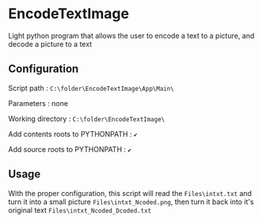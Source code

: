 # EncodeTextImage
Light python program that allows the user to encode a text to a picture, and decode a picture to a text

## Configuration

Script path : `C:\folder\EncodeTextImage\App\Main\`

Parameters : none

Working directory : `C:\folder\EncodeTextImage\`

Add contents roots to PYTHONPATH : `✔️`

Add source roots to PYTHONPATH : `✔️`

## Usage

With the proper configuration, this script will read the `Files\intxt.txt` and turn it into a small picture `Files\intxt_Ncoded.png`, then turn it back into it's original text `Files\intxt_Ncoded_Dcoded.txt`

